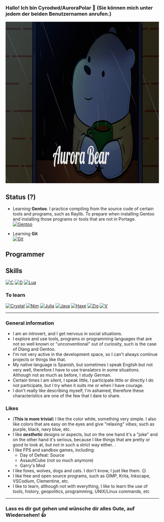 ### Hallo! Ich bin Cyrodwd/AuroraPolar 🤌 (Sie können mich unter jedem der beiden Benutzernamen anrufen.)

<a href="https://github.com/Cyrodwd" rel="noreferrer"><img src="Aurorabear.jpeg" width="1280" height="530"/></a>

## Status (?)
* Learning **Gentoo**. I practice compiling from the source code of certain tools and programs, such as Raylib. To prepare when installing Gentoo and installing those programs or tools that are not in Portage.<br>
<a href="https://www.gentoo.org/" rel="noreferrer"><img src="https://cdn.jsdelivr.net/gh/devicons/devicon@latest/icons/gentoo/gentoo-original.svg" width="40" height="36" alt="Gentoo"/></a>

* Learning **Git**<br>
<a href="https://git-scm.com/" rel="noreferrer"><img src="https://cdn.jsdelivr.net/gh/devicons/devicon@latest/icons/git/git-original.svg" width="40" height="36" alt="Git"/></a>

## Programmer
## Skills
<p align="left">
<!--C-->
<a href="https://learn.microsoft.com/en-us/cpp/?view=msvc-170" rel="noreferrer"><img src="https://cdn.jsdelivr.net/gh/devicons/devicon@latest/icons/c/c-original.svg" width="36" height="36" alt="C"/></a>
<!--D-->
<a href="https://dlang.org" rel="noreferrer"><img src="https://upload.wikimedia.org/wikipedia/commons/2/24/D_Programming_Language_logo.svg" width="36" height="32" alt="D"/></a>
<!--Lua-->
<a href="https://www.lua.org/" rel="noreferrer"><img src="https://cdn.jsdelivr.net/gh/devicons/devicon@latest/icons/lua/lua-original.svg" width="36" height="32" alt="Lua"/></a></p>

<!--Languages to learn-->
### To learn
<p align="left">
<!--Crystal-->
<a href="https://crystal-lang.org/" rel="noreferrer"><img src="https://cdn.jsdelivr.net/gh/devicons/devicon@latest/icons/crystal/crystal-original.svg" width="36" height="32" alt="Crystal"/></a>
<!--Nim-->
<a href="https://nim-lang.org/" rel="noreferrer"><img src="https://cdn.jsdelivr.net/gh/devicons/devicon@latest/icons/nim/nim-original.svg" width="36" height="32" alt="Nim"/></a>
<!--Julia-->
<a href="https://julialang.org/" rel="noreferrer"><img src="https://cdn.jsdelivr.net/gh/devicons/devicon@latest/icons/julia/julia-original.svg" width="36" height="32" alt="Julia"/></a>
<!--Java-->
<a href="https://www.java.com/es/" rel="noreferrer"><img src="https://cdn.jsdelivr.net/gh/devicons/devicon@latest/icons/java/java-original.svg" width="36" height="32" alt="Java"/></a>
<!--Haxe-->
<a href="https://haxe.org/" rel="noreferrer"><img src="https://cdn.jsdelivr.net/gh/devicons/devicon@latest/icons/haxe/haxe-original.svg" width="36" height="32" alt="Haxe"/></a>
<!--Zig-->
<a href="https://ziglang.org/" rel="noreferrer"><img src="https://cdn.jsdelivr.net/gh/devicons/devicon@latest/icons/zig/zig-original-wordmark.svg" width="36" height="32" alt="Zig"/></a>
<!--Vlang-->
<a href="https://vlang.io/" rel="noreferrer"><img src="https://www.svgrepo.com/show/374170/vlang.svg" width="38" height="35" alt="V"/></a></p>

-----------------------------
<!-- Personal Information -->
### General information
* I am an introvert, and I get nervous in social situations.
* I explore and use tools, programs or programming languages ​​that are not so well known or "unconventional" out of curiosity, such is the case of Dlang and Gentoo.
* I'm not very active in the development space, so I can't always continue projects or things like that.
* My native language is Spanish, but sometimes I speak English but not very well, therefore I have to use translators in some situations. Although not as much as before, I study German.
* Certain times I am silent, I speak little, I participate little or directly I do not participate, but I try when it suits me or when I have courage.
* I don't really like describing myself, I'm ashamed, therefore these characteristics are one of the few that I dare to share.

### Likes
* (**This is more trivial**) I like the color white, something very simple. I also like colors that are easy on the eyes and give "relaxing" vibes; such as purple, black, navy blue, etc.
* I like ***aesthetic*** designs or aspects, but on the one hand it's a "joke" and on the other hand it's serious, because I like things that are pretty or good to look at, but not in such a strict way either. .
* I like FPS and sandbox games, including:
  * Day of Defeat: Source
  * AssaultCube (not so much anymore)
  * Garry's Mod
* I like foxes, wolves, dogs and cats. I don't know, I just like them. 😐
* I like free and open source programs, such as GIMP, Krita, Inkscape, VSCodium, Clementine, etc.
* I like to learn, although not with everything, I like to learn the use of tools, history, geopolitics, programming, UNIX/Linux commands, etc

--------------------------------------------------------------------------------
### Lass es dir gut gehen und wünsche dir alles Gute, auf Wiedersehen! 👍
